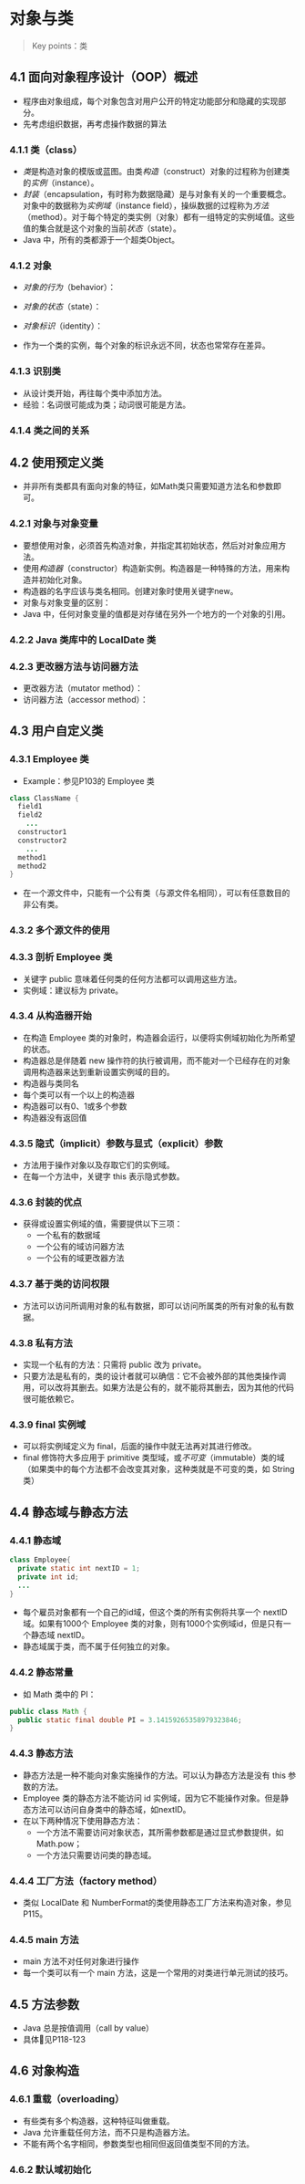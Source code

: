 # 对象与类

> Key points：类

## 4.1 面向对象程序设计（OOP）概述

- 程序由对象组成，每个对象包含对用户公开的特定功能部分和隐藏的实现部分。
- 先考虑组织数据，再考虑操作数据的算法

### 4.1.1 类（class）

- *类*是构造对象的模版或蓝图。由类*构造*（construct）对象的过程称为创建类的*实例*（instance）。
- *封装*（encapsulation，有时称为数据隐藏）是与对象有关的一个重要概念。对象中的数据称为*实例域*（instance field），操纵数据的过程称为*方法*（method）。对于每个特定的类实例（对象）都有一组特定的实例域值。这些值的集合就是这个对象的当前*状态*（state）。
- Java 中，所有的类都源于一个超类Object。

### 4.1.2 对象

- *对象的行为*（behavior）：
- *对象的状态*（state）：
- *对象标识*（identity）：

- 作为一个类的实例，每个对象的标识永远不同，状态也常常存在差异。

### 4.1.3 识别类

- 从设计类开始，再往每个类中添加方法。
- 经验：名词很可能成为类；动词很可能是方法。

### 4.1.4 类之间的关系



## 4.2 使用预定义类

- 并非所有类都具有面向对象的特征，如Math类只需要知道方法名和参数即可。

### 4.2.1 对象与对象变量

- 要想使用对象，必须首先构造对象，并指定其初始状态，然后对对象应用方法。
- 使用*构造器*（constructor）构造新实例。构造器是一种特殊的方法，用来构造并初始化对象。
- 构造器的名字应该与类名相同。创建对象时使用关键字new。
- 对象与对象变量的区别：
- Java 中，任何对象变量的值都是对存储在另外一个地方的一个对象的引用。

### 4.2.2 Java 类库中的 LocalDate 类

### 4.2.3 更改器方法与访问器方法

- 更改器方法（mutator method）：
- 访问器方法（accessor method）：



## 4.3 用户自定义类

### 4.3.1 Employee 类

- Example：参见P103的 Employee 类

```java
class ClassName {
  field1
  field2
    ...
  constructor1
  constructor2
    ...
  method1
  method2
}
```

- 在一个源文件中，只能有一个公有类（与源文件名相同），可以有任意数目的非公有类。

### 4.3.2 多个源文件的使用

### 4.3.3 剖析 Employee 类

- 关键字 public 意味着任何类的任何方法都可以调用这些方法。
- 实例域：建议标为 private。

### 4.3.4 从构造器开始

- 在构造 Employee 类的对象时，构造器会运行，以便将实例域初始化为所希望的状态。
- 构造器总是伴随着 new 操作符的执行被调用，而不能对一个已经存在的对象调用构造器来达到重新设置实例域的目的。
- 构造器与类同名
- 每个类可以有一个以上的构造器
- 构造器可以有0、1或多个参数
- 构造器没有返回值

### 4.3.5 隐式（implicit）参数与显式（explicit）参数

- 方法用于操作对象以及存取它们的实例域。
- 在每一个方法中，关键字 this 表示隐式参数。

### 4.3.6 封装的优点

- 获得或设置实例域的值，需要提供以下三项：
  - 一个私有的数据域
  - 一个公有的域访问器方法
  - 一个公有的域更改器方法

### 4.3.7 基于类的访问权限

- 方法可以访问所调用对象的私有数据，即可以访问所属类的所有对象的私有数据。

### 4.3.8 私有方法

- 实现一个私有的方法：只需将 public 改为 private。
- 只要方法是私有的，类的设计者就可以确信：它不会被外部的其他类操作调用，可以改将其删去。如果方法是公有的，就不能将其删去，因为其他的代码很可能依赖它。

### 4.3.9 final 实例域

- 可以将实例域定义为 final，后面的操作中就无法再对其进行修改。
- final 修饰符大多应用于 primitive 类型域，或*不可变*（immutable）类的域（如果类中的每个方法都不会改变其对象，这种类就是不可变的类，如 String 类）



## 4.4 静态域与静态方法

### 4.4.1 静态域

```java
class Employee{
  private static int nextID = 1;
  private int id;
  ...
}
```

- 每个雇员对象都有一个自己的id域，但这个类的所有实例将共享一个 nextID 域。如果有1000个 Employee 类的对象，则有1000个实例域id，但是只有一个静态域 nextID。
- 静态域属于类，而不属于任何独立的对象。

### 4.4.2 静态常量

- 如 Math 类中的 PI：

```java
public class Math {
  public static final double PI = 3.14159265358979323846;
}
```

### 4.4.3 静态方法

- 静态方法是一种不能向对象实施操作的方法。可以认为静态方法是没有 this 参数的方法。
- Employee 类的静态方法不能访问 id 实例域，因为它不能操作对象。但是静态方法可以访问自身类中的静态域，如nextID。
- 在以下两种情况下使用静态方法：
  - 一个方法不需要访问对象状态，其所需参数都是通过显式参数提供，如 Math.pow；
  - 一个方法只需要访问类的静态域。

### 4.4.4 工厂方法（factory method）

- 类似 LocalDate 和 NumberFormat的类使用静态工厂方法来构造对象，参见P115。

### 4.4.5 main 方法

- main 方法不对任何对象进行操作
- 每一个类可以有一个 main 方法，这是一个常用的对类进行单元测试的技巧。



## 4.5 方法参数

- Java 总是按值调用（call by value）
- 具体🌰见P118-123



## 4.6 对象构造

### 4.6.1 重载（overloading）

- 有些类有多个构造器，这种特征叫做重载。
- Java 允许重载任何方法，而不只是构造器方法。
- 不能有两个名字相同，参数类型也相同但返回值类型不同的方法。

### 4.6.2 默认域初始化

